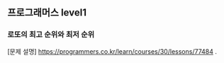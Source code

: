 ## 프로그래머스 level1
### 로또의 최고 순위와 최저 순위
[문제 설명] https://programmers.co.kr/learn/courses/30/lessons/77484 .
